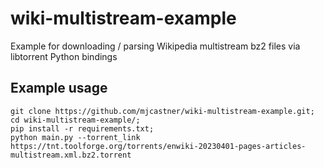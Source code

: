 # wiki-multistream-example
Example for downloading / parsing Wikipedia multistream bz2 files via libtorrent Python bindings

## Example usage

```
git clone https://github.com/mjcastner/wiki-multistream-example.git;
cd wiki-multistream-example/;
pip install -r requirements.txt;
python main.py --torrent_link 
https://tnt.toolforge.org/torrents/enwiki-20230401-pages-articles-multistream.xml.bz2.torrent
```
